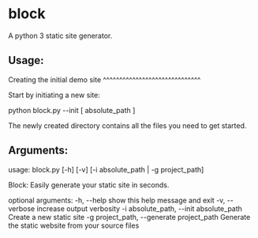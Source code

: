 block
=====

A python 3 static site generator.


Usage:
------

Creating the initial demo site
^^^^^^^^^^^^^^^^^^^^^^^^^^^^^^

Start by initiating a new site:

python block.py --init [ absolute_path ]

The newly created directory contains all the files you need to get started.




Arguments:
----------

usage: block.py [-h] [-v] [-i absolute_path | -g project_path]

Block: Easily generate your static site in seconds.

optional arguments:
  -h, --help            show this help message and exit
  -v, --verbose         increase output verbosity
  -i absolute_path, --init absolute_path
                        Create a new static site
  -g project_path, --generate project_path
                        Generate the static website from your source files

